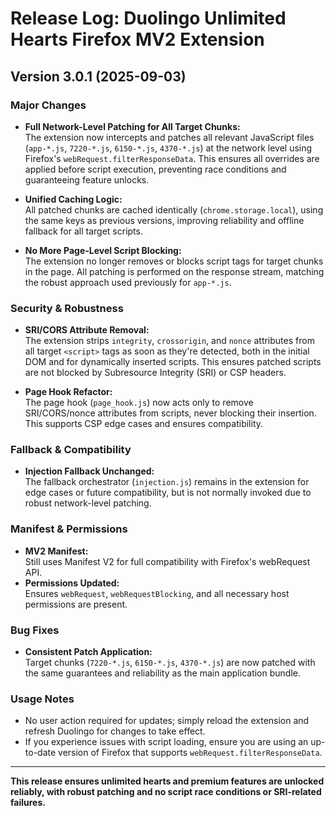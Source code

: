 # Release Log: Duolingo Unlimited Hearts Firefox MV2 Extension

## Version 3.0.1 (2025-09-03)

### Major Changes
- **Full Network-Level Patching for All Target Chunks:**  
  The extension now intercepts and patches all relevant JavaScript files (`app-*.js`, `7220-*.js`, `6150-*.js`, `4370-*.js`) at the network level using Firefox's `webRequest.filterResponseData`. This ensures all overrides are applied before script execution, preventing race conditions and guaranteeing feature unlocks.

- **Unified Caching Logic:**  
  All patched chunks are cached identically (`chrome.storage.local`), using the same keys as previous versions, improving reliability and offline fallback for all target scripts.

- **No More Page-Level Script Blocking:**  
  The extension no longer removes or blocks script tags for target chunks in the page. All patching is performed on the response stream, matching the robust approach used previously for `app-*.js`.

### Security & Robustness
- **SRI/CORS Attribute Removal:**  
  The extension strips `integrity`, `crossorigin`, and `nonce` attributes from all target `<script>` tags as soon as they're detected, both in the initial DOM and for dynamically inserted scripts. This ensures patched scripts are not blocked by Subresource Integrity (SRI) or CSP headers.

- **Page Hook Refactor:**  
  The page hook (`page_hook.js`) now acts only to remove SRI/CORS/nonce attributes from scripts, never blocking their insertion. This supports CSP edge cases and ensures compatibility.

### Fallback & Compatibility
- **Injection Fallback Unchanged:**  
  The fallback orchestrator (`injection.js`) remains in the extension for edge cases or future compatibility, but is not normally invoked due to robust network-level patching.

### Manifest & Permissions
- **MV2 Manifest:**  
  Still uses Manifest V2 for full compatibility with Firefox's webRequest API.
- **Permissions Updated:**  
  Ensures `webRequest`, `webRequestBlocking`, and all necessary host permissions are present.

### Bug Fixes
- **Consistent Patch Application:**  
  Target chunks (`7220-*.js`, `6150-*.js`, `4370-*.js`) are now patched with the same guarantees and reliability as the main application bundle.

### Usage Notes
- No user action required for updates; simply reload the extension and refresh Duolingo for changes to take effect.
- If you experience issues with script loading, ensure you are using an up-to-date version of Firefox that supports `webRequest.filterResponseData`.

---

**This release ensures unlimited hearts and premium features are unlocked reliably, with robust patching and no script race conditions or SRI-related failures.**